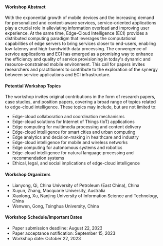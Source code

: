 #### Workshop Abstract
With the exponential growth of mobile devices and the increasing demand for personalized and context-aware services, service-oriented applications play a crucial role in alleviating information overload and improving user experience. At the same time, Edge-Cloud Intelligence (ECI) provides a distributed computing paradigm that leverages the computational capabilities of edge servers to bring services closer to end-users, enabling low-latency and high-bandwidth data processing. The convergence of service applications and ECI has emerged as a promising way to enhance the efficiency and quality of service provisioning in today's dynamic and resource-constrained mobile environment. This call for papers invites researchers and practitioners to contribute to the exploration of the synergy between service applications and ECI infrastructure.
#### Potential Workshop Topics
The workshop invites original contributions in the form of research papers, case studies, and position papers, covering a broad range of topics related to edge-cloud intelligence. These topics may include, but are not limited to:
- Edge-cloud collaboration and coordination mechanisms
- Edge-cloud solutions for Internet of Things (IoT) applications            
- Edge computing for multimedia processing and content delivery         
- Edge-cloud intelligence for smart cities and urban computing                  
- Edge analytics and decision-making in healthcare and industry                 
- Edge-cloud intelligence for mobile and wireless networks                    
- Edge computing for autonomous systems and robotics                    
- Edge-cloud intelligence for natural language processing and recommendation systems                    
- Ethical, legal, and social implications of edge-cloud intelligence
#### Workshop Organizers
- Lianyong, Qi, China University of Petroleum (East China), China
- Xuyun, Zhang, Macquarie University, Australia
- Xiaolong, Xu, Nanjing University of Information Science and Technology, China
- Wenwen, Gong, Tsinghua University, China
#### Workshop Schedule/Important Dates
- Paper submission deadline: August 22, 2023
- Paper acceptance notification: September 15, 2023
- Workshop date: October 22, 2023
